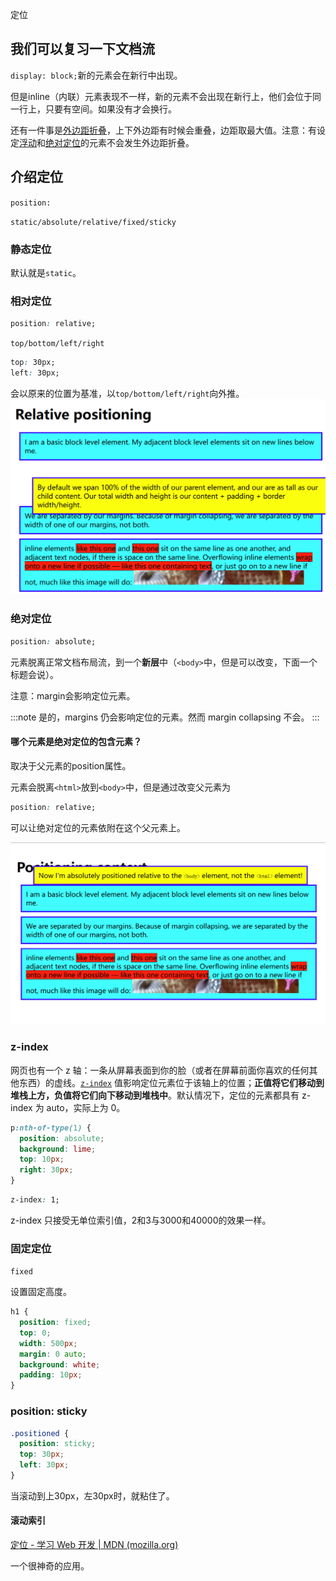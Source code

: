 定位

## 我们可以复习一下文档流

`display: block;`新的元素会在新行中出现。

但是inline（内联）元素表现不一样，新的元素不会出现在新行上，他们会位于同一行上，只要有空间。如果没有才会换行。

还有一件事是[外边距折叠](https://developer.mozilla.org/zh-CN/docs/Web/CSS/CSS_box_model/Mastering_margin_collapsing)，上下外边距有时候会重叠，边距取最大值。注意：有设定[浮动](https://developer.mozilla.org/zh-CN/docs/Web/CSS/float)和[绝对定位](https://developer.mozilla.org/zh-CN/docs/Web/CSS/position#%E5%AE%9A%E4%BD%8D%E7%B1%BB%E5%9E%8B)的元素不会发生外边距折叠。

## 介绍定位

`position:`

`static/absolute/relative/fixed/sticky`

### 静态定位

默认就是`static`。

### 相对定位

```css
position: relative;
```
`top/bottom/left/right`
```css
top: 30px;
left: 30px;
```

会以原来的位置为基准，以`top/bottom/left/right`向外推。
![](../../img/30.Positioning-20231010213951.png)

### 绝对定位

```css
position: absolute;
```

元素脱离正常文档布局流，到一个**新层**中（`<body>`中，但是可以改变，下面一个标题会说）。

注意：margin会影响定位元素。

:::note
是的，margins 仍会影响定位的元素。然而 margin collapsing 不会。
:::
#### 哪个元素是绝对定位的包含元素？
取决于父元素的position属性。

元素会脱离`<html>`放到`<body>`中，但是通过改变父元素为
```css
position: relative;
```
可以让绝对定位的元素依附在这个父元素上。

![](../../img/30.Positioning-20231010215453.png)

### z-index

网页也有一个 z 轴：一条从屏幕表面到你的脸（或者在屏幕前面你喜欢的任何其他东西）的虚线。[`z-index`](https://developer.mozilla.org/zh-CN/docs/Web/CSS/z-index) 值影响定位元素位于该轴上的位置；**正值将它们移动到堆栈上方，负值将它们向下移动到堆栈中**。默认情况下，定位的元素都具有 z-index 为 auto，实际上为 0。

```css
p:nth-of-type(1) {
  position: absolute;
  background: lime;
  top: 10px;
  right: 30px;
}
```
```css
z-index: 1;
```

z-index 只接受无单位索引值，2和3与3000和40000的效果一样。

### 固定定位
`fixed`

设置固定高度。
```css
h1 {
  position: fixed;
  top: 0;
  width: 500px;
  margin: 0 auto;
  background: white;
  padding: 10px;
}
```

### position: sticky

```css
.positioned {
  position: sticky;
  top: 30px;
  left: 30px;
}
```

当滚动到上30px，左30px时，就粘住了。

#### 滚动索引

[定位 - 学习 Web 开发 | MDN (mozilla.org)](https://developer.mozilla.org/zh-CN/docs/Learn/CSS/CSS_layout/Positioning#position_sticky)

一个很神奇的应用。

